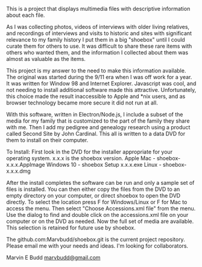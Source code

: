 This is a project that displays multimedia files with descriptive information about each file.

As I was collecting photos, videos of interviews with older living relatives, and recordings of interviews and visits to historic and sites with significant relevance to my family history I put them in a big "shoebox" until I could curate them for others to use. It was difficult to share these rare items with others who wanted them, and the information I collected about them was almost as valuable as the items. 

This project is my answer to the need to make this information available. The original was started during the 9/11 era when I was off work for a year. It was written for Window 98 and Internet Explorer. Javascript was cool, and not needing to install additional software made this attractive. Unfortunately, this choice made the result inaccessible to Apple and *nix users, and as browser technology became more secure it did not run at all.

With this software, written in Electron/Node.js, I include a subset of the media for my family that is customized to the part of the family they share with me. Then I add my pedigree and genealogy research using a product called Second Site by John Cardinal. This all is written to a data DVD for them to install on their computer. 

To Install: First look in the DVD for the installer appropriate for your operating system. x.x.x is the shoebox version.
  Apple Mac  - shoebox-x.x.x.AppImage
  Windows 10 - shoebox Setup x.x.x.exe
  Linux      - shoebox-x.x.x.dmg

After the install completes the software can be run and only a sample set of files is installed. You can then either copy the files from the DVD to an empty directory on your computer, or direct shoebox to open the DVD directly. To select the location press <ALT>F for Windows/Linux or <CTRL>F for Mac to access the menu. Then select "Choose Accessions.xml file" from the menu. Use the dialog to find and double click on the accessions.xml file on your computer or on the DVD as needed. Now the full set of media are available. This selection is retained for future use by shoebox.

The github.com:Marvbudd/shoebox.git is the current project repository. Please email me with your needs and ideas. I'm looking for collaborators.

Marvin E Budd
marvbudd@gmail.com
